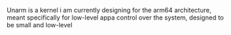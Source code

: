 Unarm is a kernel i am currently designing for the arm64 architecture, meant specifically for low-level appa control over the system, designed to be small and low-level
